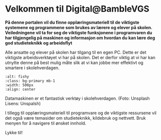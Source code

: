 # Velkommen til Digital@BambleVGS

**På denne portalen vil du finne opplæringsmateriell til de viktigste systemene og programmene som brukes av lærere og elever på skolen. Veiledningene vil ta for seg de viktigste funksjonene i programvaren du har tilgjengelig på maskinen og informasjon om hvordan du kan lære deg god studieteknikk og arbeidsflyt**

Alle ansatte og elever på skolen har tilgang til en egen PC. Dette er det viktigste arbeidsverktøyet vi har på skolen. Det er derfor viktig at vi har kan utnytte denne på best mulig måte slik at vi kan jobbe mer effektivt og smartere i skolehverdagen.

```{image} ./media/elev-pc.jpeg
:alt: fishy
:class: bg-primary mb-1
:width: 500px
:align: center
```
Datamaskinen er et fantastisk verktøy i skolehverdagen. (Foto: Unsplash Lisens: Unspalsh)

I tillegg til opplæringsmateriell til programvare og de viktigste ressursene vil det også være temasider om studieteknikk, kildebruk og nettvett. Bruk menyen for å navigere til ønsket innhold.

Lykke til!